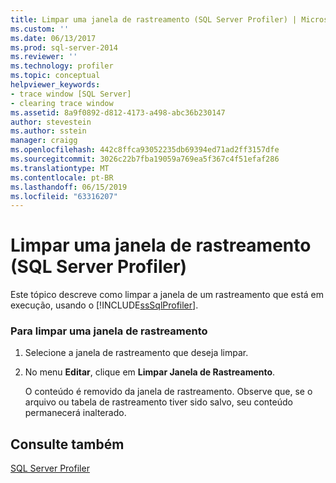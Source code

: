 ```yaml
---
title: Limpar uma janela de rastreamento (SQL Server Profiler) | Microsoft Docs
ms.custom: ''
ms.date: 06/13/2017
ms.prod: sql-server-2014
ms.reviewer: ''
ms.technology: profiler
ms.topic: conceptual
helpviewer_keywords:
- trace window [SQL Server]
- clearing trace window
ms.assetid: 8a9f0892-d812-4173-a498-abc36b230147
author: stevestein
ms.author: sstein
manager: craigg
ms.openlocfilehash: 442c8ffca93052235db69394ed71ad2ff3157dfe
ms.sourcegitcommit: 3026c22b7fba19059a769ea5f367c4f51efaf286
ms.translationtype: MT
ms.contentlocale: pt-BR
ms.lasthandoff: 06/15/2019
ms.locfileid: "63316207"
---
```

# <a name="clear-a-trace-window-sql-server-profiler"></a>Limpar uma janela de rastreamento (SQL Server Profiler)
  Este tópico descreve como limpar a janela de um rastreamento que está em execução, usando o [!INCLUDE[ssSqlProfiler](../../includes/sssqlprofiler-md.md)].  
  
### <a name="to-clear-a-trace-window"></a>Para limpar uma janela de rastreamento  
  
1.  Selecione a janela de rastreamento que deseja limpar.  
  
2.  No menu **Editar**, clique em **Limpar Janela de Rastreamento**.  
  
     O conteúdo é removido da janela de rastreamento. Observe que, se o arquivo ou tabela de rastreamento tiver sido salvo, seu conteúdo permanecerá inalterado.  
  
## <a name="see-also"></a>Consulte também  
 [SQL Server Profiler](sql-server-profiler.md)  
  
  
